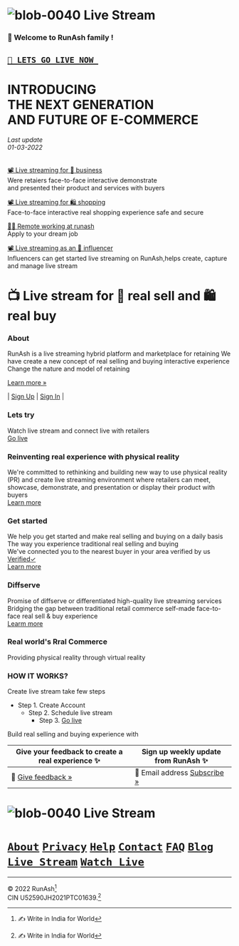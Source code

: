 







# ![blob-0040](https://user-images.githubusercontent.com/61916324/132724592-e5bef25e-36d9-4da8-bbc6-84a24183c8e2.png) Live Stream


### 👏 Welcome to RunAsh family ! ###
## [``🎥 LETS GO LIVE NOW ``](https://)  ##
# INTRODUCING <br>THE NEXT GENERATION<br>AND FUTURE OF E-COMMERCE 
###### Last update<br>01-03-2022<br>

[📽️ Live streaming for 💼 business](https://runash.github.io/runash-blog/2022/02/28/latest.html)<br>
Were retaiers face-to-face interactive demonstrate <br>
and presented their product and services with buyers 

[📽️ Live streaming for 🛍️ shopping](https://)<br>
Face-to-face interactive real shopping experience
safe and secure  

[🧑‍💻 Remote working at runash](https://)<br>
Apply to your dream job 

[📽️ Live streaming as an 👫 influencer](https://)<br>
Influencers can get started live streaming on RunAsh,helps create, capture 
and manage live stream  




# 📺 Live stream for 🛒 real sell and 🛍️ real buy<br>



### About 

RunAsh is a live streaming hybrid platform and marketplace for retaining
We have create a new concept of real selling and buying interactive experience
Change the nature and model of retaining 

[Learn more »](https://)


| [Sign Up](https://) | [Sign In](https://) |









### Lets try 
Watch live stream and connect live with retailers<br>
[Go live](https://)

### Reinventing real experience with physical reality ###
We're committed to rethinking and building new way to use physical reality (PR) and create live streaming environment where retailers can meet, showcase, demonstrate, and presentation or display their product with buyers<br>
[Learn more](https://)
### Get started
We help you get started and make real selling and buying on a daily basis<br>
The way you experience traditional real selling and buying<br>
We've connected you to the nearest buyer in your area verified by us [Verified✓](https://)<br>
[Learn more](https://) 




### Diffserve ###
Promise of diffserve or differentiated high-quality live streaming services<br>
Bridging the gap between traditional retail commerce self-made face-to-face real sell & buy experience<br>
[Learm more](https://)

### Real world's Rral Commerce ###
Providing physical reality through virtual reality 



### HOW IT WORKS? ###
Create live stream take few steps <br>
- Step 1. Create Account 
  -  Step 2. Schedule live stream 
      - Step 3. [Go live](https://)

Build real selling and buying experience with <br>

 







| Give your feedback to create a real experience ✨|Sign up weekly update from RunAsh ✨ |
|----------------------|------------------------|
|📝 [Give feedback »](https://) | 📨 Email address [Subscribe »](https://) |

# ![blob-0040](https://user-images.githubusercontent.com/61916324/132724592-e5bef25e-36d9-4da8-bbc6-84a24183c8e2.png) Live Stream
# [``About``](https://)  [``Privacy``](https://) [``Help``](https://) [``Contact``](https://) [``FAQ``](https://) [``Blog``](https://) [``Live Stream``](https://) [``Watch Live``](https://)
***
© 2022 RunAsh[^1] <br>
CIN U52590JH2021PTC01639.[^1]

[^1]: ✍️ Write in India for World







